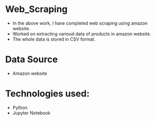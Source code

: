 # Web_Scraping

- In the above work, I have completed web scraping using amazon website. 
- Worked on extracting varioud data of products in amazon website.
- The whole data is stored in CSV format.

# Data Source 

- Amazon website

# Technologies used:

- Python 
- Jupyter Notebook
